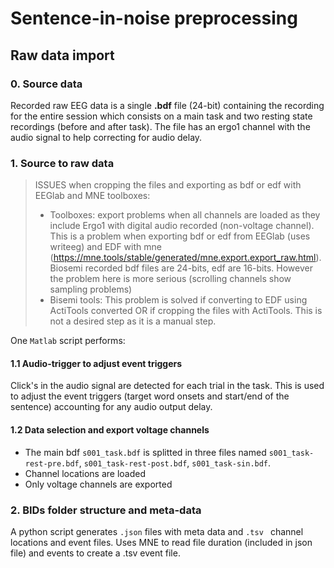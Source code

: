 
# Sentence-in-noise preprocessing
## Raw data import 

### 0. Source data
Recorded raw EEG data is a single **.bdf** file (24-bit) containing the recording for the entire session which consists on a main task and two resting state recordings (before and after task). 
The file has an  ergo1 channel with the audio signal to help correcting for audio delay.

### 1. Source to raw data
> ISSUES when cropping the files and exporting as bdf or edf with EEGlab and MNE toolboxes:
> - Toolboxes: export problems when all channels are loaded as they include Ergo1 with digital audio recorded (non-voltage channel). This is a problem when exporting bdf or edf from EEGlab (uses writeeg) and EDF with mne (https://mne.tools/stable/generated/mne.export.export_raw.html).
>   Biosemi recorded bdf files are 24-bits, edf are 16-bits. However the problem here is more serious (scrolling channels show sampling problems) 
> - Bisemi tools: This problem is solved if converting to EDF using ActiTools converted OR if cropping the files with ActiTools. This is not a desired step as it is a manual step. 

One `Matlab` script performs:
#### 1.1 Audio-trigger to adjust event triggers
Click's in the audio signal are detected for each trial in the task. This is used to adjust the event triggers (target word onsets and start/end of the sentence) accounting for any audio output delay.

#### 1.2 Data selection and export voltage channels
- The main bdf `s001_task.bdf` is splitted in three files named `s001_task-rest-pre.bdf`, `s001_task-rest-post.bdf`,  `s001_task-sin.bdf`. 
- Channel locations are loaded
- Only voltage channels are exported

### 2. BIDs folder structure and meta-data
A python script generates `.json` files with meta data and `.tsv ` channel locations and event files.
Uses MNE to read file duration (included in json file) and events to create a .tsv event file. 

